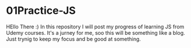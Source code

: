 # 01Practice-JS

HEllo There :) 
In this repository
I will post my progress
of learning JS from Udemy courses.
It's a jurney for me,
soo this will be something like a blog.
Just trynig to keep my focus and be good at something. 
